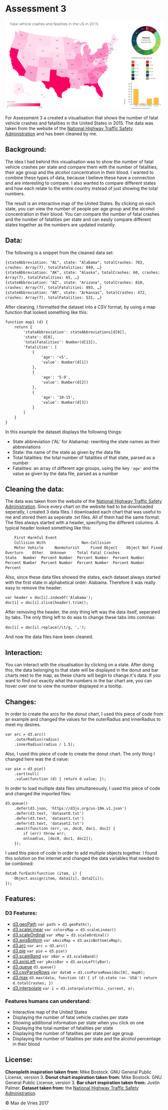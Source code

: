 # Assessment 3

![](preview.png)

For Assessment 3 a created a visualisation that shows the number of fatal vehicle crashes and fatalities in the United States in 2015. The data was taken from the website of the [National Highway Traffic Safety Administration](https://www-fars.nhtsa.dot.gov) and has been cleaned by me.

## Background:
The idea I had behind this visualisation was to show the number of fatal vehicle crashes per state and compare them with the number of fatalities, their age group and the alcohol concentration in their blood. I wanted to combine these types of data, because I believe these have a connection and are interesting to compare.
I also wanted to compare different states and how each relate to the entire country instead of just showing the total numbers.

The result is an interactive map of the United States. By clicking on each state, you can view the number of people per age group and the alcohol concentration in their blood. You can compare the number of fatal crashes and the number of fatalities per state and can easily compare different states together as the numbers are updated instantly.

## Data:

The following is a snippet from the cleaned data set:

```
{stateAbbreviation: "AL", state: "Alabama", totalCrashes: 783, crashes: Array(7), totalFatalities: 849, …}
{stateAbbreviation: "AK", state: "Alaska", totalCrashes: 60, crashes: Array(7), totalFatalities: 65, …}
{stateAbbreviation: "AZ", state: "Arizona", totalCrashes: 810, crashes: Array(7), totalFatalities: 893, …}
{stateAbbreviation: "AR", state: "Arkansas", totalCrashes: 472, crashes: Array(7), totalFatalities: 531, …}
```

After cleaning, I formatted the dataset into a CSV format, by using a map function that looked something like this:

```
function map1 (d) {
	return {
		'stateAbbreviation': stateAbbreviations[d[0]],
		'state': d[0],
		'totalFatalities': Number(d[13]),
		'fatalities': [
			{
				'age': '<5',
				'value': Number(d[1])
			},
			{
				'age': '5-9',
				'value': Number(d[2])
			},
			{
				'age': '10-15',
				'value': Number(d[3])
			}
		]
	}
}
```

In this example the dataset displays the following things:

* State abbreviation ('AL' for Alabama): rewriting the state names as their abbreviations
* State: the name of the state as given by the data file
* Total fatalities: the total number of fatalities of that state, parsed as a number
* Fatalities: an array of different age groups, using the key `'age'` and the value as given by the data file, parsed as a number

## Cleaning the data:
The data was taken from the website of the [National Highway Traffic Safety Administration](https://www-fars.nhtsa.dot.gov). Since every chart on the website had to be downloaded seperatly, I created 3 data files. I downloaded each chart that was useful to me and stored them as seperate .txt files. All of them had the same format. The files always started with a header, specifying the different columns. A typical header looked something like this:

```
    First Harmful Event	                              
    Collision With	              Non-Collision	              
    Motor Vehicle	  Nonmotorist	  Fixed Object	  Object Not Fixed	  Overturn	  Other	  Unknown	  Total Fatal Crashes	  
State	Number	Percent	Number	Percent	Number	Percent	Number	Percent	Number	Percent	Number	Percent	Number	Percent	Number	Percent	
```

Also, since these data files showed the states, each dataset always started with the first state in alphabetical order: Alabama. Therefore it was really easy to remove the header:

```
var header = doc[i].indexOf('Alabama');
doc[i] = doc[i].slice(header).trim();
```

After removing the header, the only thing left was the data itself, seperated by tabs. The only thing left to do was to change these tabs into commas:

`doc[i] = doc[i].replace(/\t/g, ',');`

And now the data files have been cleaned.

## Interaction:

You can interact with the visualisation by clicking on a state. After doing this, the data belonging to that state will be displayed in the donut and bar charts next to the map, as these charts will begin to change it's data. If you want to find out exactly what the numbers in the bar chart are, you can hover over one to view the number displayed in a tooltip.

## Changes:

In order to create the arcs for the donut chart, I used this piece of code from an example and changed the values for the outerRadius and innerRadius to meet my desires.

```
var arc = d3.arc()
	.outerRadius(radius)
	.innerRadius(radius / 1.5);
```

Also, I used this piece of code to create the donut chart. The only thing I changed here was the d.value:

```
var pie = d3.pie()
	.sort(null)
	.value(function (d) { return d.value; });
```

In order to load multiple data files simultaneously, I used this piece of code and changed the imported files:

```
d3.queue()
	.defer(d3.json, 'https://d3js.org/us-10m.v1.json')
	.defer(d3.text, 'dataset0.txt')
	.defer(d3.text, 'dataset1.txt')
	.defer(d3.text, 'dataset2.txt')
	.await(function (err, us, doc0, doc1, doc2) {
		if (err) throw err;
		onload(us, [doc0, doc1, doc2]);
	});
```

I used this piece of code in order to add multiple objects together. I found this solution on the internet and changed the data variables that needed to be combined:

```
data0.forEach(function (item, i) {
	Object.assign(item, data1[i], data2[i]);
});
```

## Features:

### D3 Features:

* [d3.geoPath](https://github.com/d3/d3-geo/blob/master/README.md#geoPath) `var path = d3.geoPath();`
* [d3.scaleLinear](https://github.com/d3/d3-scale/blob/master/README.md#scaleLinear) `var colorsMap = d3.scaleLinear()`
* [d3.scaleOrdinal](https://github.com/d3/d3-scale/blob/master/README.md#scaleOrdinal) `var xMap = d3.scaleOrdinal()`
* [d3.axisBottom](https://github.com/d3/d3-axis/blob/master/README.md#axisBottom) `var xAxisMap = d3.axisBottom(xMap);`
* [d3.arc](https://github.com/d3/d3-shape/blob/master/README.md#arc) `var arc = d3.arc()`
* [d3.pie](https://github.com/d3/d3-shape/blob/master/README.md#pie) `var pie = d3.pie()`
* [d3.scaleBand](https://github.com/d3/d3-scale/blob/master/README.md#scaleBand) `var xBar = d3.scaleBand()`
* [d3.axisLeft](https://github.com/d3/d3-axis/blob/master/README.md#axisLeft) `var yAxisBar = d3.axisLeft(yBar);`
* [d3.queue](https://github.com/d3/d3-queue/blob/master/README.md#queue) `d3.queue()`
* [d3.csvParseRows](https://github.com/d3/d3-dsv/blob/master/README.md#csvParseRows) `var data0 = d3.csvParseRows(doc[0], map0);`
* [d3.max](https://github.com/d3/d3-array/blob/master/README.md#max) `d3.max(data, function (d) { if (d.state !== 'USA') return d.totalCrashes; })`
* [d3.interpolate](https://github.com/d3/d3-interpolate/blob/master/README.md#interpolate) `var i = d3.interpolate(this._current, a);`

### Features humans can understand:

* Interactive map of the United States
* Displaying the number of fatal vehicle crashes per state
* Showing additional information per state when you click on one
* Displaying the total number of fatalities per state
* Displaying the number of fatalities per state per age group
* Displaying the number of fatalities per state and the alcohol percentage in their blood

## License:

**Choropleth inspiration taken from:** Mike Bostock. GNU General Public License, version 3.
**Donut chart inspiration taken from:** Mike Bostock. GNU General Public License, version 3.
**Bar chart inspiration taken from:** Justin Palmer.
**Dataset taken from:** the [National Highway Traffic Safety Administration](https://www-fars.nhtsa.dot.gov).

&copy; Max de Vries 2017
